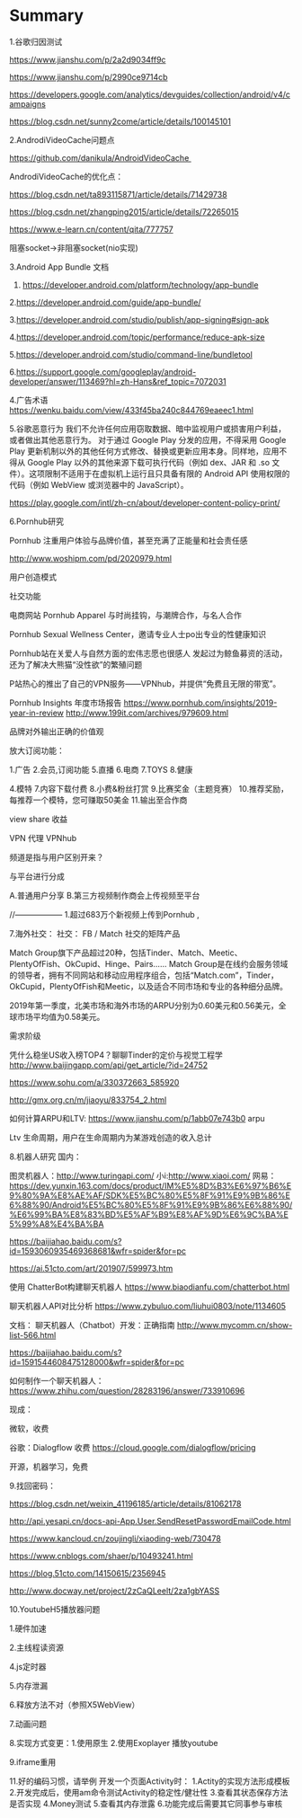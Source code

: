 # Summary

1.谷歌归因测试

https://www.jianshu.com/p/2a2d9034ff9c

https://www.jianshu.com/p/2990ce9714cb


https://developers.google.com/analytics/devguides/collection/android/v4/campaigns

https://blog.csdn.net/sunny2come/article/details/100145101

2.AndrodiVideoCache问题点

https://github.com/danikula/AndroidVideoCache 

AndrodiVideoCache的优化点：

https://blog.csdn.net/ta893115871/article/details/71429738

https://blog.csdn.net/zhangping2015/article/details/72265015

https://www.e-learn.cn/content/qita/777757

阻塞socket->非阻塞socket(nio实现)

3.Android App Bundle 文档

1. https://developer.android.com/platform/technology/app-bundle

2.https://developer.android.com/guide/app-bundle/

3.https://developer.android.com/studio/publish/app-signing#sign-apk

4.https://developer.android.com/topic/performance/reduce-apk-size

5.https://developer.android.com/studio/command-line/bundletool

6.https://support.google.com/googleplay/android-developer/answer/113469?hl=zh-Hans&ref_topic=7072031

4.广告术语
https://wenku.baidu.com/view/433f45ba240c844769eaeec1.html

5.谷歌恶意行为
我们不允许任何应用窃取数据、暗中监视用户或损害用户利益，或者做出其他恶意行为。
对于通过 Google Play 分发的应用，不得采用 Google Play 更新机制以外的其他任何方式修改、替换或更新应用本身。同样地，应用不得从 Google Play 以外的其他来源下载可执行代码（例如 dex、JAR 和 .so 文件）。这项限制不适用于在虚拟机上运行且只具备有限的 Android API 使用权限的代码（例如 WebView 或浏览器中的 JavaScript）。

https://play.google.com/intl/zh-cn/about/developer-content-policy-print/

6.Pornhub研究

Pornhub 注重用户体验与品牌价值，甚至充满了正能量和社会责任感

http://www.woshipm.com/pd/2020979.html

用户创造模式

社交功能

电商网站 Pornhub Apparel 与时尚挂钩，与潮牌合作，与名人合作

Pornhub Sexual Wellness Center，邀请专业人士po出专业的性健康知识

Pornhub站在关爱人与自然方面的宏伟志愿也很感人
发起过为鲸鱼募资的活动，还为了解决大熊猫“没性欲”的繁殖问题

P站热心的推出了自己的VPN服务——VPNhub，并提供“免费且无限的带宽”。

Pornhub Insights 年度市场报告
https://www.pornhub.com/insights/2019-year-in-review
http://www.199it.com/archives/979609.html

品牌对外输出正确的价值观


放大订阅功能：

1.广告
2.会员,订阅功能
5.直播
6.电商
7.TOYS
8.健康


4.模特
7.内容下载付费
8.小费&粉丝打赏
9.比赛奖金（主题竞赛）
10.推荐奖励，每推荐一个模特，您可赚取50美金
11.输出至合作商

view share 收益

 VPN 代理 VPNhub

频道是指与用户区别开来？

与平台进行分成




A.普通用户分享
B.第三方视频制作商会上传视频至平台

//——————
1.超过683万个新视频上传到Pornhub ,

7.海外社交：
社交：
FB / Match
社交的矩阵产品


Match Group旗下产品超过20种，包括Tinder、Match、Meetic、PlentyOfFish、OkCupid、Hinge、Pairs……
Match Group是在线约会服务领域的领导者，拥有不同网站和移动应用程序组合，包括“Match.com”，Tinder，OkCupid，PlentyOfFish和Meetic，以及适合不同市场和专业的各种细分品牌。


2019年第一季度，北美市场和海外市场的ARPU分别为0.60美元和0.56美元，全球市场平均值为0.58美元。

需求阶级

凭什么稳坐US收入榜TOP4？聊聊Tinder的定价与视觉工程学
http://www.baijingapp.com/api/get_article/?id=24752


https://www.sohu.com/a/330372663_585920

http://gmx.org.cn/m/jiaoyu/833754_2.html

如何计算ARPU和LTV:
https://www.jianshu.com/p/1abb07e743b0
arpu 

Ltv 生命周期，用户在生命周期内为某游戏创造的收入总计

8.机器人研究
国内：

图灵机器人：http://www.turingapi.com/
小i:http://www.xiaoi.com/
网易：https://dev.yunxin.163.com/docs/product/IM%E5%8D%B3%E6%97%B6%E9%80%9A%E8%AE%AF/SDK%E5%BC%80%E5%8F%91%E9%9B%86%E6%88%90/Android%E5%BC%80%E5%8F%91%E9%9B%86%E6%88%90/%E6%99%BA%E8%83%BD%E5%AF%B9%E8%AF%9D%E6%9C%BA%E5%99%A8%E4%BA%BA



https://baijiahao.baidu.com/s?id=1593060935469368681&wfr=spider&for=pc

https://ai.51cto.com/art/201907/599973.htm


使用 ChatterBot构建聊天机器人
https://www.biaodianfu.com/chatterbot.html

聊天机器人API对比分析
https://www.zybuluo.com/liuhui0803/note/1134605


文档：
聊天机器人（Chatbot）开发：正确指南
http://www.mycomm.cn/show-list-566.html

https://baijiahao.baidu.com/s?id=1591544608475128000&wfr=spider&for=pc

如何制作一个聊天机器人：
https://www.zhihu.com/question/28283196/answer/733910696


现成：

微软，收费

谷歌：Dialogflow 收费 https://cloud.google.com/dialogflow/pricing

开源，机器学习，免费

9.找回密码：

https://blog.csdn.net/weixin_41196185/article/details/81062178

http://api.yesapi.cn/docs-api-App.User.SendResetPasswordEmailCode.html

https://www.kancloud.cn/zoujingli/xiaoding-web/730478

https://www.cnblogs.com/shaer/p/10493241.html

https://blog.51cto.com/14150615/2356945

http://www.docway.net/project/2zCaQLeelt/2za1gbYASS

10.YoutubeH5播放器问题 

1.硬件加速 

2.主线程读资源 

4.js定时器 

5.内存泄漏

6.释放方法不对（参照X5WebView）

7.动画问题

8.实现方式变更：1.使用原生 2.使用Exoplayer 播放youtube

9.iframe重用

11.好的编码习惯，请举例
 开发一个页面Activity时：
 1.Actity的实现方法形成模板
 2.开发完成后，使用am命令测试Activity的稳定性/健壮性
 3.查看其状态保存方法是否实现
 4.Money测试
 5.查看其内存泄露
 6.功能完成后需要其它同事参与审核



